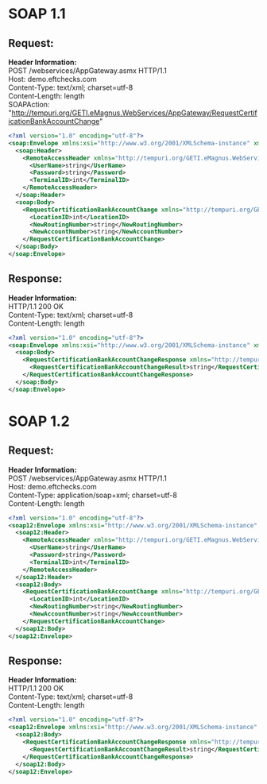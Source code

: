 # SOAP 1.1
## Request:
**Header Information:**  
POST /webservices/AppGateway.asmx HTTP/1.1  
Host: demo.eftchecks.com  
Content-Type: text/xml; charset=utf-8  
Content-Length: length  
SOAPAction: "http://tempuri.org/GETI.eMagnus.WebServices/AppGateway/RequestCertificationBankAccountChange"


```XML
<?xml version="1.0" encoding="utf-8"?>
<soap:Envelope xmlns:xsi="http://www.w3.org/2001/XMLSchema-instance" xmlns:xsd="http://www.w3.org/2001/XMLSchema" xmlns:soap="http://schemas.xmlsoap.org/soap/envelope/">
  <soap:Header>
    <RemoteAccessHeader xmlns="http://tempuri.org/GETI.eMagnus.WebServices/AppGateway">
      <UserName>string</UserName>
      <Password>string</Password>
      <TerminalID>int</TerminalID>
    </RemoteAccessHeader>
  </soap:Header>
  <soap:Body>
    <RequestCertificationBankAccountChange xmlns="http://tempuri.org/GETI.eMagnus.WebServices/AppGateway">
      <LocationID>int</LocationID>
      <NewRoutingNumber>string</NewRoutingNumber>
      <NewAccountNumber>string</NewAccountNumber>
    </RequestCertificationBankAccountChange>
  </soap:Body>
</soap:Envelope>
```


## Response:
**Header Information:**  
HTTP/1.1 200 OK  
Content-Type: text/xml; charset=utf-8  
Content-Length: length  

```XML
<?xml version="1.0" encoding="utf-8"?>
<soap:Envelope xmlns:xsi="http://www.w3.org/2001/XMLSchema-instance" xmlns:xsd="http://www.w3.org/2001/XMLSchema" xmlns:soap="http://schemas.xmlsoap.org/soap/envelope/">
  <soap:Body>
    <RequestCertificationBankAccountChangeResponse xmlns="http://tempuri.org/GETI.eMagnus.WebServices/AppGateway">
      <RequestCertificationBankAccountChangeResult>string</RequestCertificationBankAccountChangeResult>
    </RequestCertificationBankAccountChangeResponse>
  </soap:Body>
</soap:Envelope>
```

# SOAP 1.2

## Request:
**Header Information:**  
POST /webservices/AppGateway.asmx HTTP/1.1  
Host: demo.eftchecks.com  
Content-Type: application/soap+xml; charset=utf-8  
Content-Length: length  
```XML
<?xml version="1.0" encoding="utf-8"?>
<soap12:Envelope xmlns:xsi="http://www.w3.org/2001/XMLSchema-instance" xmlns:xsd="http://www.w3.org/2001/XMLSchema" xmlns:soap12="http://www.w3.org/2003/05/soap-envelope">
  <soap12:Header>
    <RemoteAccessHeader xmlns="http://tempuri.org/GETI.eMagnus.WebServices/AppGateway">
      <UserName>string</UserName>
      <Password>string</Password>
      <TerminalID>int</TerminalID>
    </RemoteAccessHeader>
  </soap12:Header>
  <soap12:Body>
    <RequestCertificationBankAccountChange xmlns="http://tempuri.org/GETI.eMagnus.WebServices/AppGateway">
      <LocationID>int</LocationID>
      <NewRoutingNumber>string</NewRoutingNumber>
      <NewAccountNumber>string</NewAccountNumber>
    </RequestCertificationBankAccountChange>
  </soap12:Body>
</soap12:Envelope>
```

## Response:
**Header Information:**  
HTTP/1.1 200 OK  
Content-Type: text/xml; charset=utf-8  
Content-Length: length  

```XML
<?xml version="1.0" encoding="utf-8"?>
<soap12:Envelope xmlns:xsi="http://www.w3.org/2001/XMLSchema-instance" xmlns:xsd="http://www.w3.org/2001/XMLSchema" xmlns:soap12="http://www.w3.org/2003/05/soap-envelope">
  <soap12:Body>
    <RequestCertificationBankAccountChangeResponse xmlns="http://tempuri.org/GETI.eMagnus.WebServices/AppGateway">
      <RequestCertificationBankAccountChangeResult>string</RequestCertificationBankAccountChangeResult>
    </RequestCertificationBankAccountChangeResponse>
  </soap12:Body>
</soap12:Envelope>
```

